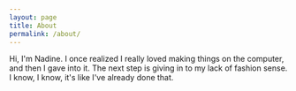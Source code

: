 ```yaml
---
layout: page
title: About
permalink: /about/
---
```


Hi, I'm Nadine. I once realized I really loved making things on the computer, and then I gave into it. 
The next step is giving in to my lack of fashion sense. I know, I know, it's like I've already done that. 
